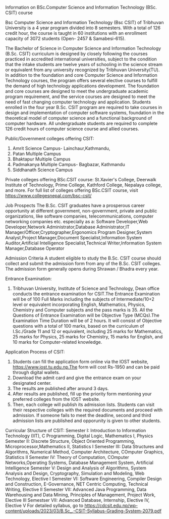Information on BSc.Computer Science and Information Technology (BSc. CSIT) course

Bsc Computer Science and Information Technology (Bsc CSIT) of Tribhuvan University is a 4 year program divided into 8 semesters. With a total of 126 credit hour, the course is taught in 60 institutions with an enrollment capacity of 3072 students (Open- 2457 & Samabesi-615).

The Bachelor of Science in Computer Science and Information Technology (B.Sc. CSIT)
curriculum is designed by closely following the courses practiced in accredited international universities, subject to the condition that the intake students are twelve years of schooling in the science stream or equivalent from any university recognized by Tribhuvan University(TU). In addition to the foundation and core Computer Science and Information Technology courses, the program offers several elective courses to fulfill the demand of high technology applications development. The foundation and core courses are designed to meet the undergraduate academic program requirement, and the service courses are designed to meet the need of fast changing computer technology and application. Students enrolled in the four year B.Sc. CSIT program are required to take courses in design and implementation of computer software systems, foundation in the theoretical model of computer science and a functional background of computer hardware. All undergraduate students are required to complete 126 credit hours of computer science course and allied courses.

Public/Government colleges offering CSIT:

1. Amrit Science Campus- Lainchaur,Kathmandu,
2. Patan Multiple Campus
3. Bhaktapur Multiple Campus
4. Padmakanya Multiple Campus- Bagbazar, Kathmandu
5. Siddhanath Science Campus

Private colleges offering BSc.CSIT course:
St.Xavier's College, Deerwalk Institute of Technology, Prime College, Kathford College, Nepalaya college, and more.
For full list of colleges offering BSc.CSIT course, visit https://www.collegesnepal.com/bsc-csit/

Job Prospects
The B.Sc. CSIT graduates have a prosperous career opportunity at different government, non-government, private and public organizations, like software companies, telecommunications, computer networking companies etc. especially as a:
Software Developer,Web Developer,Network Administrator,Database Administrator,IT Manager/Officer,Cryptographer,Ergonomics Program Designer,System Analyst,Project Manager,Document Specialist,Information System Auditor,Artificial Intelligence Specialist,Technical Writer,Information System Manager,Database Operator

Admission Criteria
A student eligible to study the B.Sc. CSIT course should collect and submit the admission form from any of the B.Sc. CSIT colleges. The admission form generally opens during Shrawan / Bhadra every year.

Entrance Examination:

1. Tribhuvan University, Institute of Science and Technology, Dean office conducts the entrance examination for CSIT.The Entrance Examination will be of 100 Full Marks including the subjects of Intermediate/10+2 level or equivalent incorporating English, Mathematics, Physics, Chemistry and Computer subjects and the pass marks is 35. All the Questions of Entrance Examination will be Objective Type (MCQs).The Examination Time Duration will be of 2 hours. It will consist of Objective questions with a total of 100 marks, based on the curriculum of I.Sc./Grade 11 and 12 or equivalent, including 25 marks for Mathematics, 25 marks for Physics, 25 marks for Chemistry, 15 marks for English, and 10 marks for Computer-related knowledge.

Application Process of CSIT:

1. Students can fill the application form online via the IOST website, https://www.iost.tu.edu.np.The form will cost Rs-1950 and can be paid through digital wallets.
2. Download the admit card and give the entrance exam on your designated center.
3. The results are published after around 3 days.
4. After results are published, fill up the priority form mentioning your preferred colleges from the IOST website.
5. Then, each college will publish its admission lists. Students can visit their respective colleges with the required documents and proceed with admission. If someone fails to meet the deadline, second and third admission lists are published and opporunity is given to other students.

Curricular Structure of CSIT:
Semester I: Introduction to Information Technology (IIT), C Programming, Digital Logic, Mathematics I, Physics
Semester II: Discrete Structure, Object Oriented Programming, Microprocessor,Mathematics II, Statistics I
Semester III: Data Structures and Algorithms, Numerical Method, Computer Architecture, COmputer Graphics, Statistics II
Semester IV: Theory of Computation, COmputer Networks,Operating Systems, Database Management System, Artificial Intelligence
Semester V: Design and Analysis of Algorithms, System Analysis and Design, Cryptography, Simulation and Modeling, Web Technology, Elective I
Semester VI: Software Engineering, Compiler Design and Construction, E-Governance, NET Centric Computing, Technical Writing, Elective II
Semester VII: Advanced Java Programming, Data Warehousing and Data Mining, Principles of Management, Project Work, Elective III
Semestser VII: Advanced Database, Internship, Elective IV, Elective V
For detailed syllabus, go to https://cdcsit.edu.np/wp-content/uploads/2023/03/B.Sc_.-CSIT-Syllabus-Grading-System-2079.pdf
